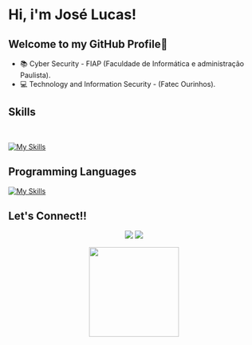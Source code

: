 # Hi, i'm José Lucas! 

## Welcome to my GitHub Profile👋

- 📚 Cyber Security - FIAP (Faculdade de Informática e administração Paulista).
- 💻 Technology and Information Security - (Fatec Ourinhos).

  
## Skills 
  
<div style="display: inline_block"><br>
  
  [![My Skills](https://skillicons.dev/icons?i=aws,gcp,azure,docker,git,github,linux,kali,bash)](https://skillicons.dev)     


 

## Programming Languages

[![My Skills](https://skillicons.dev/icons?i=terraform,ansible,py,go,c,cpp,mysql)](https://skillicons.dev)
     
</div> 
  
 
## Let's Connect!!
  
<div align="center"> 
 
  
  <a href = "mailto:jose.lima53@fatec.sp.gov.br"><img src="https://img.shields.io/badge/-Gmail-%23333?style=for-the-badge&logo=gmail&logoColor=white" target="_blank"></a>
  <a href="https://www.linkedin.com/in/zelucasourinhos/" target="_blank"><img src="https://img.shields.io/badge/-LinkedIn-%230077B5?style=for-the-badge&logo=linkedin&logoColor=white" target="_blank"></a> 
  
</div>
<div align="center">
  <a href="https://github.com/runado">
  <img height="180em" src="https://github-readme-stats.vercel.app/api/top-langs/?username=runado&layout=compact&langs_count=7&theme=dracula"/>
</div>

